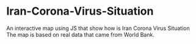 # Iran-Corona-Virus-Situation
An interactive map using JS that show how is Iran Corona Virus Situation
The map is based on real data that came from World Bank.
